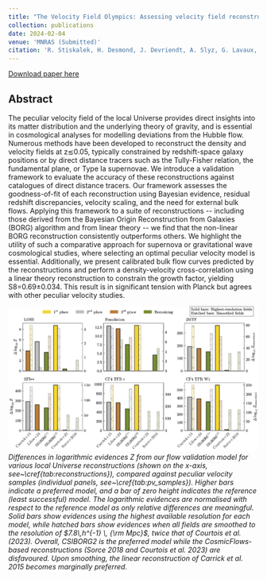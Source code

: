 ```yaml
---
title: "The Velocity Field Olympics: Assessing velocity field reconstructions with direct distance tracers" 
collection: publications
date: 2024-02-04
venue: 'MNRAS (Submitted)'
citation: 'R. Stiskalek, H. Desmond, J. Devriendt, A. Slyz, G. Lavaux, M.J. Hudson, D.J. Bartlett, and H.M. Courtois. (2025). &quot;The Velocity Field Olympics: Assessing velocity field reconstructions with direct distance tracers.&quot; <i>arXiv:2502.00121</i>.'
---
```


[Download paper here](https://arxiv.org/abs/2502.00121)

## Abstract
The peculiar velocity field of the local Universe provides direct insights into its matter distribution and the underlying theory of gravity, and is essential in cosmological analyses for modelling deviations from the Hubble flow. 
Numerous methods have been developed to reconstruct the density and velocity fields at z≲0.05, typically constrained by redshift-space galaxy positions or by direct distance tracers such as the Tully-Fisher relation, the fundamental plane, or Type Ia supernovae. 
We introduce a validation framework to evaluate the accuracy of these reconstructions against catalogues of direct distance tracers. 
Our framework assesses the goodness-of-fit of each reconstruction using Bayesian evidence, residual redshift discrepancies, velocity scaling, and the need for external bulk flows. 
Applying this framework to a suite of reconstructions -- including those derived from the Bayesian Origin Reconstruction from Galaxies (BORG) algorithm and from linear theory -- we find that the non-linear BORG reconstruction consistently outperforms others. 
We highlight the utility of such a comparative approach for supernova or gravitational wave cosmological studies, where selecting an optimal peculiar velocity model is essential. 
Additionally, we present calibrated bulk flow curves predicted by the reconstructions and perform a density-velocity cross-correlation using a linear theory reconstruction to constrain the growth factor, yielding S8=0.69±0.034. 
This result is in significant tension with Planck but agrees with other peculiar velocity studies.

![lnZ_comparison](/files/2025-02-04-velocity-olympics.png)
*Differences in logarithmic evidences $Z$ from our flow validation model for various local Universe reconstructions (shown on the $x$-axis, see~\cref{tab:reconstructions}), compared against peculiar velocity samples (individual panels, see~\cref{tab:pv_samples}).
Higher bars indicate a preferred model, and a bar of zero height indicates the reference (least successful) model. 
The logarithmic evidences are normalised with respect to the reference model as only relative differences are meaningful. Solid bars show evidences using the highest available resolution for each model, while hatched bars show evidences when all fields are smoothed to the resolution of $7.8\,h^{-1} \, {\rm Mpc}$, twice that of Courtois et al. (2023). 
Overall, CSIBORG2 is the preferred model while the CosmicFlows-based reconstructions (Sorce 2018 and Courtois et al. 2023) are disfavoured. 
Upon smoothing, the linear reconstruction of Carrick et al. 2015 becomes marginally preferred.*
